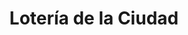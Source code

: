 ---
title: "Lotería de la Ciudad"
url: /ciudad-autonoma-de-buenos-aires/loteria-de-la-ciudad-avenida-diaz-velez-3/
shop: Lotterie
---